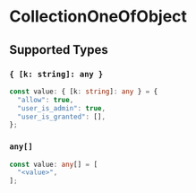 # CollectionOneOfObject


## Supported Types

### `{ [k: string]: any }`

```typescript
const value: { [k: string]: any } = {
  "allow": true,
  "user_is_admin": true,
  "user_is_granted": [],
};
```

### `any[]`

```typescript
const value: any[] = [
  "<value>",
];
```

